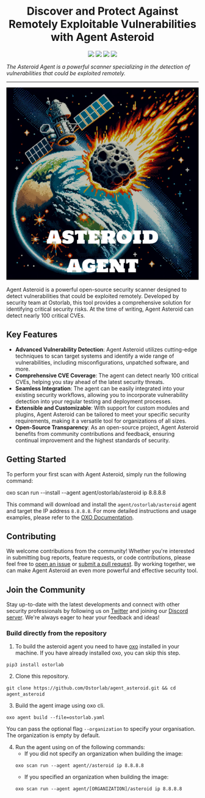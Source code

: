 <h1 align="center">Discover and Protect Against Remotely Exploitable Vulnerabilities with Agent Asteroid</h1>

<p align="center">
<img src="https://img.shields.io/badge/License-Apache_2.0-brightgreen.svg">
<img src="https://img.shields.io/github/languages/top/ostorlab/agent_asteroid">
<img src="https://img.shields.io/github/stars/ostorlab/agent_asteroid">
<img src="https://img.shields.io/badge/PRs-welcome-brightgreen.svg">
</p>

_The Asteroid Agent is a powerful scanner specializing in the detection of vulnerabilities that could be exploited remotely._

---

<p align="center">
<img src="https://github.com/ostorlab/agent_asteroid/blob/main/images/logo.png" alt="agent-asteroid" />
</p>

Agent Asteroid is a powerful open-source security scanner designed to detect vulnerabilities that could be exploited remotely. Developed by security team at Ostorlab, this tool provides a comprehensive solution for identifying critical security risks. At the time of writing, Agent Asteroid can detect nearly 100 critical CVEs.

## Key Features

- **Advanced Vulnerability Detection**: Agent Asteroid utilizes cutting-edge techniques to scan target systems and identify a wide range of vulnerabilities, including misconfigurations, unpatched software, and more.
- **Comprehensive CVE Coverage**: The agent can detect nearly 100 critical CVEs, helping you stay ahead of the latest security threats.
- **Seamless Integration**: The agent can be easily integrated into your existing security workflows, allowing you to incorporate vulnerability detection into your regular testing and deployment processes.
- **Extensible and Customizable**: With support for custom modules and plugins, Agent Asteroid can be tailored to meet your specific security requirements, making it a versatile tool for organizations of all sizes.
- **Open-Source Transparency**: As an open-source project, Agent Asteroid benefits from community contributions and feedback, ensuring continual improvement and the highest standards of security.

## Getting Started

To perform your first scan with Agent Asteroid, simply run the following command:

oxo scan run --install --agent agent/ostorlab/asteroid ip 8.8.8.8

This command will download and install the `agent/ostorlab/asteroid` agent and target the IP address `8.8.8.8`. For more detailed instructions and usage examples, please refer to the [OXO Documentation](https://oxo.ostorlab.co/docs).

## Contributing

We welcome contributions from the community! Whether you're interested in submitting bug reports, feature requests, or code contributions, please feel free to [open an issue](https://github.com/Ostorlab/agent_asteroid/issues/new) or [submit a pull request](https://github.com/Ostorlab/agent_asteroid/pulls). By working together, we can make Agent Asteroid an even more powerful and effective security tool.

## Join the Community

Stay up-to-date with the latest developments and connect with other security professionals by following us on [Twitter](https://twitter.com/ostorlab) and joining our [Discord server](https://discord.gg/ostorlab). We're always eager to hear your feedback and ideas!


### Build directly from the repository

 1. To build the asteroid agent you need to have [oxo](https://pypi.org/project/ostorlab/) installed in your machine. If you have already installed oxo, you can skip this step.

```shell
pip3 install ostorlab
```

 2. Clone this repository.

```shell
git clone https://github.com/Ostorlab/agent_asteroid.git && cd agent_asteroid
```

 3. Build the agent image using oxo cli.

 ```shell
 oxo agent build --file=ostorlab.yaml
 ```

 You can pass the optional flag `--organization` to specify your organisation. The organization is empty by default.

 4. Run the agent using on of the following commands:
	 * If you did not specify an organization when building the image:
    ```shell
    oxo scan run --agent agent//asteroid ip 8.8.8.8
    ```
	 * If you specified an organization when building the image:
    ```shell
    oxo scan run --agent agent/[ORGANIZATION]/asteroid ip 8.8.8.8
    ```
